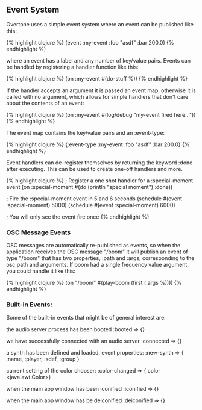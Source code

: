 ## Event System

Overtone uses a simple event system where an event can be published like this:

{% highlight clojure %}
  (event :my-event :foo "asdf" :bar 200.0)
{% endhighlight %}

where an event has a label and any number of key/value pairs.  Events can be
handled by registering a handler function like this:

{% highlight clojure %}
  (on :my-event #(do-stuff %))
{% endhighlight %}

If the handler accepts an argument it is passed an event map, otherwise it is
called with no argument, which allows for simple handlers that don't care about
the contents of an event:

{% highlight clojure %}
  (on :my-event #(log/debug "my-event fired here..."))
{% endhighlight %}

The event map contains the key/value pairs and an :event-type:

{% highlight clojure %}
 {:event-type :my-event
  :foo "asdf"
  :bar 200.0}
{% endhighlight %}

Event handlers can de-register themselves by returning the keyword :done after
executing.  This can be used to create one-off handlers and more.

{% highlight clojure %}
  ; Register a one shot handler for a :special-moment event
  (on :special-moment #(do (println "special moment") :done))

  ; Fire the :special-moment event in 5 and 6 seconds
  (schedule #(event :special-moment) 5000)
  (schedule #(event :special-moment) 6000)

  ; You will only see the event fire once
{% endhighlight %}

### OSC Message Events

OSC messages are automatically re-published as events, so when the application
receives the OSC message "/boom" it will publish an event of type "/boom" that
has two properties, :path and :args, corresponding to the osc path and
arguments.  If boom had a single frequency value argument, you could handle it
like this:

{% highlight clojure %}
  (on "/boom" #(play-boom (first (:args %))))
{% endhighlight %}

### Built-in Events:

Some of the built-in events that might be of general interest are:

the audio server process has been booted
:booted => {}

we have successfully connected with an audio server
:connected => {}

a synth has been defined and loaded, event properties: 
:new-synth => { :name, :player, :sdef, :group }

current setting of the color chooser:
:color-changed => {:color <java.awt.Color>} 

when the main app window has been iconified 
:iconified => {}

when the main app window has be deiconified 
:deiconified => {}





